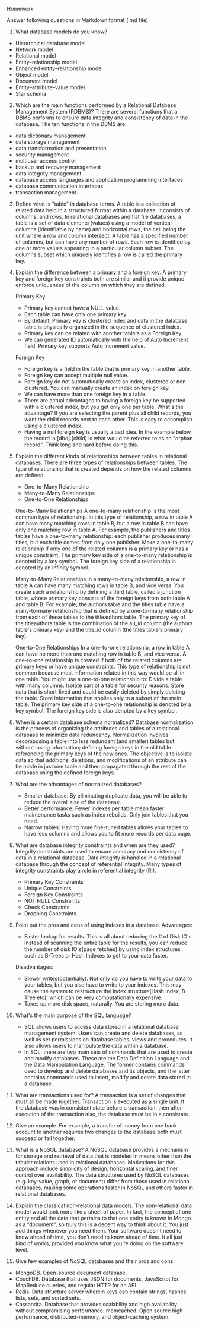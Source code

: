Homework

Answer following questions in Markdown format (.md file)

1. What database models do you know?
 - Hierarchical database model
 - Network model
 - Relational model
 - Entity–relationship model
 - Enhanced entity–relationship model
 - Object model
 - Document model
 - Entity–attribute–value model
 - Star schema

2. Which are the main functions performed by a Relational Database Management System (RDBMS)?
 There are several functions that a DBMS performs to ensure data integrity and consistency of data in the database. The ten functions in the DBMS are: 
 - data dictionary management
 - data storage management
 - data transformation and presentation
 - security management
 - multiuser access control
 - backup and recovery management
 - data integrity management
 - database access languages and application programming interfaces
 - database communication interfaces
 - transaction management.

3. Define what is "table" in database terms.
    A table is a collection of related data held in a structured format within a database. It consists of columns, and rows.
In relational databases and flat file databases, a table is a set of data elements (values) using a model of vertical columns (identifiable by name) and horizontal rows, the cell being the unit where a row and column intersect. A table has a specified number of columns, but can have any number of rows. Each row is identified by one or more values appearing in a particular column subset. The columns subset which uniquely identifies a row is called the primary key.

4. Explain the difference between a primary and a foreign key.
    A primary key and foreign key constraints both are similar and it provide unique enforce uniqueness of the column on which they are defined.

    Primary Key

     - Primary key cannot have a NULL value.
     - Each table can have only one primary key.
     - By default, Primary key is clustered index and data in the database table is physically organized in the sequence of clustered index.
     - Primary key can be related with another table's as a Foreign Key.
     - We can generated ID automatically with the help of Auto Increment field. Primary key supports Auto Increment value.

    Foreign Key

     - Foreign key is a field in the table that is primary key in another table.
     - Foreign key can accept multiple null value.
     - Foreign key do not automatically create an index, clustered or non-clustered. You can manually create an index on foreign key.
     - We can have more than one foreign key in a table.
     - There are actual advantages to having a foreign key be supported with a clustered index, but you get only one per table. What's the advantage? If you are selecting the parent plus all child records, you want the child records next to each other. This is easy to accomplish using a clustered index.
     - Having a null foreign key is usually a bad idea. In the example below, the record in [dbo].[child] is what would be referred to as an "orphan record". Think long and hard before doing this.

5. Explain the different kinds of relationships between tables in relational databases.
    There are three types of relationships between tables. The type of relationship that is created depends on how the related columns are defined.
     - One-to-Many Relationship
     - Many-to-Many Relationships
     - One-to-One Relationships

    One-to-Many Relationships
        A one-to-many relationship is the most common type of relationship. In this type of relationship, a row in table A can have many matching rows in table B, but a row in table B can have only one matching row in table A. For example, the publishers and titles tables have a one-to-many relationship: each publisher produces many titles, but each title comes from only one publisher.
        Make a one-to-many relationship if only one of the related columns is a primary key or has a unique constraint.
        The primary key side of a one-to-many relationship is denoted by a key symbol. The foreign key side of a relationship is denoted by an infinity symbol.
    
    Many-to-Many Relationships
        In a many-to-many relationship, a row in table A can have many matching rows in table B, and vice versa. You create such a relationship by defining a third table, called a junction table, whose primary key consists of the foreign keys from both table A and table B. For example, the authors table and the titles table have a many-to-many relationship that is defined by a one-to-many relationship from each of these tables to the titleauthors table. The primary key of the titleauthors table is the combination of the au_id column (the authors table's primary key) and the title_id column (the titles table's primary key).
    
    One-to-One Relationships
        In a one-to-one relationship, a row in table A can have no more than one matching row in table B, and vice versa. A one-to-one relationship is created if both of the related columns are primary keys or have unique constraints.
        This type of relationship is not common because most information related in this way would be all in one table. You might use a one-to-one relationship to:
        Divide a table with many columns.
        Isolate part of a table for security reasons.
        Store data that is short-lived and could be easily deleted by simply deleting the table.
        Store information that applies only to a subset of the main table.
        The primary key side of a one-to-one relationship is denoted by a key symbol. The foreign key side is also denoted by a key symbol.

6. When is a certain database schema normalized?
    Database normalization is the process of organizing the attributes and tables of a relational database to minimize data redundancy. Normalization involves decomposing a table into less redundant (and smaller) tables but without losing information; defining foreign keys in the old table referencing the primary keys of the new ones. The objective is to isolate data so that additions, deletions, and modifications of an attribute can be made in just one table and then propagated through the rest of the database using the defined foreign keys.

7. What are the advantages of normalized databases?
    - Smaller database: By eliminating duplicate data, you will be able to reduce the overall size of the database.
    - Better performance: Fewer indexes per table mean faster maintenance tasks such as index rebuilds. Only join tables that you need.
    - Narrow tables: Having more fine-tuned tables allows your tables to have less columns and allows you to fit more records per data page.

8. What are database integrity constraints and when are they used?
    Integrity constraints are used to ensure accuracy and consistency of data in a relational database. Data integrity is handled in a relational database through the concept of referential integrity. Many types of integrity constraints play a role in referential integrity (RI).
     - Primary Key Constraints
     - Unique Constraints
     - Foreign Key Constraints
     - NOT NULL Constraints
     - Check Constraints
     - Dropping Constraints

9. Point out the pros and cons of using indexes in a database.
    Advantages:
     - Faster lookup for results. This is all about reducing the # of Disk IO's. Instead of scanning the entire table for the results, you can reduce the number of disk IO's(page fetches) by using index structures such as B-Trees or Hash Indexes to get to your data faster.

    Disadvantages:
     - Slower writes(potentially). Not only do you have to write your data to your tables, but you also have to write to your indexes. This may cause the system to restructure the index structure(Hash Index, B-Tree etc), which can be very computationally expensive.
     - Takes up more disk space, naturally. You are storing more data.

10. What's the main purpose of the SQL language?
     - SQL allows users to access data stored in a relational database management system. Users can create and delete databases, as well as set permissions on database tables, views and procedures. It also allows users to manipulate the data within a database.
     - In SQL, there are two main sets of commands that are used to create and modify databases. These are the Data Definition Language and the Data Manipulation Language. The former contains commands used to develop and delete databases and its objects, and the latter contains commands used to insert, modify and delete data stored in a database.

11. What are transactions used for?
    A transaction is a set of changes that must all be made together. Transaction is executed as a single unit. If the database was in consistent state before a transaction, then after execution of the transaction also, the database must be in a consistate.

12. Give an example.
    For example, a transfer of money from one bank account to another requires two changes to the database both must succeed or fail together.

13. What is a NoSQL database?
    A NoSQL database provides a mechanism for storage and retrieval of data that is modeled in means other than the tabular relations used in relational databases. Motivations for this approach include simplicity of design, horizontal scaling, and finer control over availability. The data structures used by NoSQL databases (e.g. key-value, graph, or document) differ from those used in relational databases, making some operations faster in NoSQL and others faster in relational databases.

14. Explain the classical non-relational data models.
    The non-relational data model would look more like a sheet of paper. In fact, the concept of one entity and all the data that pertains to that one entity is known in Mongo as a “document”, so truly this is a decent way to think about it. You just add things whenever you need them. Your software doesn’t need to know ahead of time, you don’t need to know ahead of time. It all just kind of works, provided you know what you’re doing on the software level.

15. Give few examples of NoSQL databases and their pros and cons.
 - MongoDB. Open-source document database.
 - CouchDB. Database that uses JSON for documents, JavaScript for MapReduce queries, and regular HTTP for an API.
 - Redis. Data structure server wherein keys can contain strings, hashes, lists, sets, and sorted sets.
 - Cassandra. Database that provides scalability and high availability without compromising performance. memcached. Open source high-performance, distributed-memory, and object-caching system.
